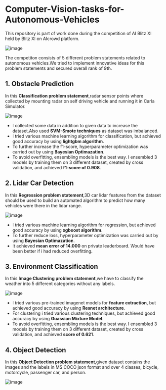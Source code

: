 # Computer-Vision-tasks-for-Autonomous-Vehicles

This repository is part of work done during the competition of AI Blitz XI held by Blitz XI on AIcrowd platform.

![image](https://user-images.githubusercontent.com/50731752/138456397-bbddbeab-3111-4c9e-bb09-0634436dcaa0.png)

The competiton consists of 5 different problem statements related to autonomous vehicles.We tried to implement innovative ideas for this problem statements and secured overall rank of 9th.

## 1. Obstacle Prediction

In this **Classification problem statement**,radar sensor points where collected by mounting radar on self driving vehicle and running it in Carla Simulator.

![image](https://user-images.githubusercontent.com/50731752/138458976-2ed235c1-b1e5-4fc4-ac69-2503df390552.png)

- I collected some data in addition to given data to increase the dataset.Also used **SVM-Smote techniques** as dataset was imbalanced. 
- I tried various machine learning algorithm for classification, but achieved good accuracy by using **lightgbm algorithm**. 
- To further increase the f1-score, hyperparameter optimization was carried out by using **Bayesian Optimazation**. 
- To avoid overfitting, ensembling models is the best way. I ensembled 3 models by training them on 3 different dataset, created by cross validation, and achieved     **f1-score of 0.908**.


## 2. Lidar Car Detection

In this **Regression problem statement**,3D car lidar features from the dataset should be used to build an automated algorithm to predict how many vehicles were there in the lidar range.

![image](https://user-images.githubusercontent.com/50731752/138460449-d1e23ec4-feff-4c10-bba8-1ea126ad462a.png)

- I tried various machine learning algorithm for regression, but achieved good accuracy by using **xgboost algorithm**. 
- To further reduce loss, hyperparameter optimization was carried out by using **Bayesian Optimazation**. 
- It achieved  **mean error of 14.000** on private leaderboard. Would have been better if i had reduced overfitting.


## 3. Environment Classification

In this **Image Clustering problem statement**,we have to classify the weather into 5 different categories without any labels.

![image](https://user-images.githubusercontent.com/50731752/138540918-46cb0044-3645-4b37-ac1c-946fb13e3222.png)

- I tried various pre-trained imagenet models for **feature extraction**, but achieved good accuracy by using **Resnet architecture**. 
- For clustering i tried various clustering techniques, but achieved good accuracy by using **Guassian Mixture Model**.
- To avoid overfitting, ensembling models is the best way. I ensembled 3 models by training them on 3 different dataset, created by cross validation, and achieved     **score of 0.621**.


## 4. Object Detection

In this **Object Detection problem statement**,given dataset contains the images and the labels in MS COCO json format and over 4 classes, bicycle, motorcycle, passenger car, and person.


![image](https://user-images.githubusercontent.com/50731752/138541220-26ff6bbc-0f9a-463a-8366-9cca6fb161ba.png)


